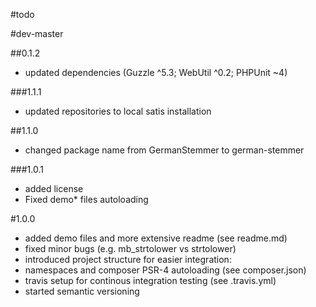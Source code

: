 #todo

#dev-master

##0.1.2

 - updated dependencies (Guzzle ^5.3; WebUtil ^0.2; PHPUnit ~4)

###1.1.1

 - updated repositories to local satis installation

##1.1.0

 - changed package name from GermanStemmer to german-stemmer

###1.0.1

- added license
- Fixed demo* files autoloading

#1.0.0

- added demo files and more extensive readme (see readme.md)
- fixed minor bugs (e.g. mb_strtolower vs strtolower)
- introduced project structure for easier integration:
 - namespaces and composer PSR-4 autoloading (see composer.json)
 - travis setup for continous integration testing (see .travis.yml)
 - started semantic versioning

 